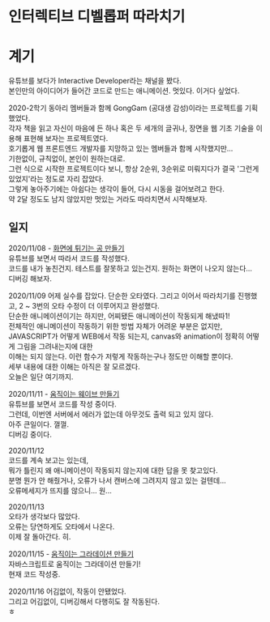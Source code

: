 인터렉티브 디벨롭퍼 따라치기
============================

# 계기  
유튜브를 보다가 Interactive Developer라는 채널을 봤다.  
본인만의 아이디어가 들어간 코드로 만드는 애니메이션.
멋있다.
이거다 싶었다.  
 
2020-2학기 동아리 멤버들과 함께 GongGam (공대생 감성)이라는 프로젝트를 기획했었다.  
각자 책을 읽고 자신이 마음에 든 하나 혹은 두 세개의 글귀나, 장면을 웹 기초 기술을 이용해 표현해 보자는 프로젝트였다.  
호기롭게 웹 프론트엔드 개발자를 지망하고 있는 멤버들과 함께 시작했지만...  
기한없이, 규칙없이, 본인이 원하는대로.  
그런 식으로 시작한 프로젝트이다 보니, 항상 2순위, 3순위로 미뤄지다가 결국 '그런게 있었지'라는 정도로 자리 잡았다.  
그렇게 놓아주기에는 아쉽다는 생각이 들어, 다시 시동을 걸어보려고 한다.  
약 2달 정도도 남지 않았지만 멋있는 거라도 따라치면서 시작해보자.  

## 일지
2020/11/08 - [화면에 튀기는 공 만들기](https://youtu.be/sLCiI6d5vTM)   
유튜브를 보면서 따라서 코드를 작성했다.  
코드를 내가 놓친건지. 테스트를 잘못하고 있는건지. 원하는 화면이 나오지 않는다...  
디버깅 해보자.  

2020/11/09
어제 실수를 잡았다. 단순한 오타였다.
그리고 이어서 따라치기를 진행했고, 2 ~ 3번의 오타 수정이 더 이루어지고 완성했다.  
단순한 애니메이션이기는 하지만, 어찌됐든 애니메이션이 작동되게 해냈따1!  
전체적인 애니메이션이 작동하기 위한 방법 자체가 어려운 부분은 없지만,  
JAVASCRIPT가 어떻게 WEB에서 작동 되는지, canvas와 animation이 정확히 어떻게 그림을 그려내는지에 대한  
이해는 되지 않는다. 이런 함수가 저렇게 작동하는구나 정도만 이해할 뿐이다.  
세부 내용에 대한 이해는 아직은 잘 모르겠다.  
오늘은 일단 여기까지. 

2020/11/11 - [움직이는 웨이브 만들기](https://youtu.be/LLfhY4eVwDY)  
유튜브를 보면서 코드를 작성 중이다.  
그런데, 이번엔 서버에서 에러가 없는데 아무것도 출력 되고 있지 않다.  
아주 큰일이다. 껄껄.  
디버깅 중이다.   

2020/11/12  
코드를 계속 보고는 있는데,  
뭐가 틀린지 왜 애니메이션이 작동되지 않는지에 대한 답을 못 찾고있다.  
분명 뭔가 안 해줬거나, 오류가 나서 캔버스에 그려지지 않고 있는 걸텐데...  
오류메세지가 뜨지를 않으니... 원... 

2020/11/13  
오타가 생각보다 많았다.  
오류는 당연하게도 오타에서 나온다.  
이제 잘 돌아간다. 히.    

2020/11/15 - [움직이는 그라데이션 만들기](https://youtu.be/D6EiRSRhsbQ)  
자바스크립트로 움직이는 그라데이션 만들기!  
현재 코드 작성중. 

2020/11/16
어김없이, 작동이 안됐었다.  
그리고 어김없이, 디버깅해서 다행히도 잘 작동된다.  
ㅎ   
